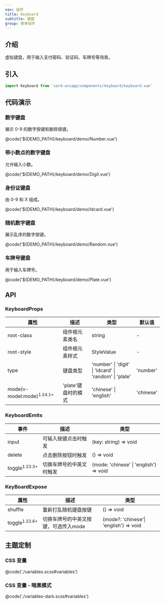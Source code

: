 ```yaml
---
nav: 组件
title: Keyboard
subtitle: 键盘
group: 表单组件
---
```


## 介绍

虚拟键盘，用于输入支付密码、验证码、车牌号等场景。

## 引入

```ts
import Keyboard from 'sard-uniapp/components/keyboard/keyboard.vue'
```

## 代码演示

### 数字键盘

展示 0-9 的数字按键和删除按键。

@code('${DEMO_PATH}/keyboard/demo/Number.vue')

### 带小数点的数字键盘

允许输入小数。

@code('${DEMO_PATH}/keyboard/demo/Digit.vue')

### 身份证键盘

由 0-9 和 X 组成。

@code('${DEMO_PATH}/keyboard/demo/Idcard.vue')

### 随机数字键盘

展示乱序的数字按键。

@code('${DEMO_PATH}/keyboard/demo/Random.vue')

### 车牌号键盘

用于输入车牌号。

@code('${DEMO_PATH}/keyboard/demo/Plate.vue')

## API

### KeyboardProps

| 属性                                 | 描述                | 类型                                                   | 默认值    |
| ------------------------------------ | ------------------- | ------------------------------------------------------ | --------- |
| root-class                           | 组件根元素类名      | string                                                 | -         |
| root-style                           | 组件根元素样式      | StyleValue                                             | -         |
| type                                 | 键盘类型            | 'number' \| 'digit' \| 'idcard' \| 'random' \| 'plate' | 'number'  |
| mode(v-model:mode)<sup>1.24.1+</sup> | 'plate'键盘时的模式 | 'chinese' \| 'english'                                 | 'chinese' |

### KeyboardEmits

| 事件                     | 描述                     | 类型                                   |
| ------------------------ | ------------------------ | -------------------------------------- |
| input                    | 可输入按键点击时触发     | (key: string) => void                  |
| delete                   | 点击删除按钮时触发       | () => void                             |
| toggle<sup>1.23.3+</sup> | 切换车牌号的中英文时触发 | (mode: 'chinese' \| 'english') => void |

### KeyBoardExpose

| 属性                     | 描述                                 | 类型                                   |
| ------------------------ | ------------------------------------ | -------------------------------------- |
| shuffle                  | 重新打乱随机键盘按键                 | () => void                             |
| toggle<sup>1.23.6+</sup> | 切换车牌号的中英文按键，可选传入mode | (mode?: 'chinese'\| 'english') => void |

## 主题定制

### CSS 变量

@code('./variables.scss#variables')

### CSS 变量 - 暗黑模式

@code('./variables-dark.scss#variables')
